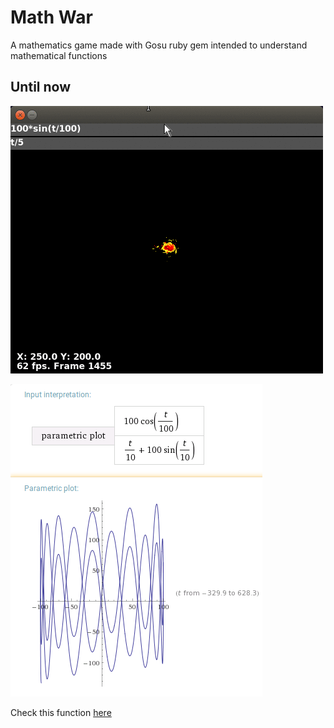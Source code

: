 # Math War
A mathematics game made with Gosu ruby gem intended to understand mathematical functions

## Until now

![](https://github.com/ottony/math_war/blob/master/doc/media/anim.gif)

![](https://github.com/ottony/math_war/blob/master/doc/media/wolf.png)

Check this function [here](http://www.wolframalpha.com/input/?i=parametric+plot+(100*cos(t%2F100),+t%2F10+%2B+100sin(t%2F10)))
